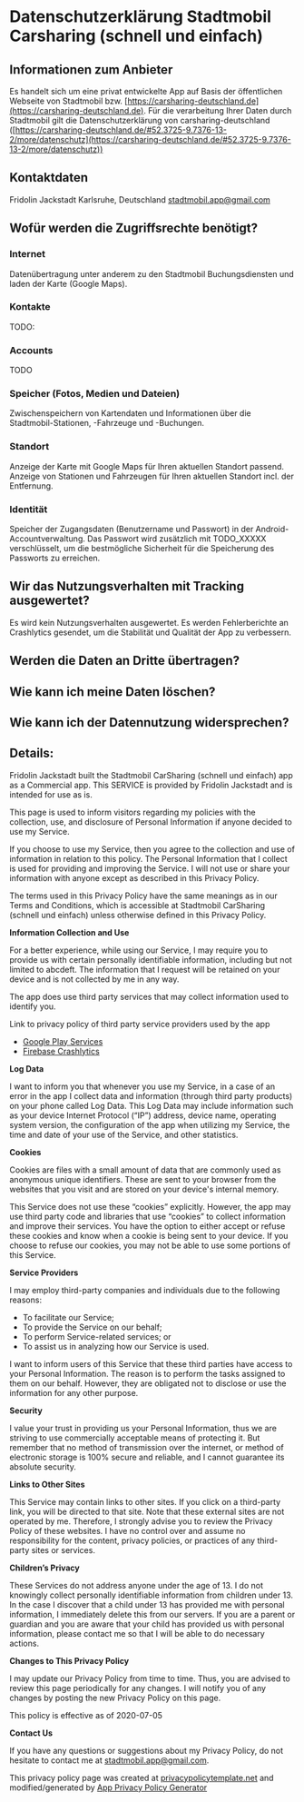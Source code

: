 # Datenschutzerklärung Stadtmobil Carsharing (schnell und einfach)

## Informationen zum Anbieter

Es handelt sich um eine privat entwickelte App auf Basis der öffentlichen Webseite von Stadtmobil bzw. 
[https://carsharing-deutschland.de](https://carsharing-deutschland.de). Für die verarbeitung Ihrer Daten durch Stadtmobil gilt die Datenschutzerklärung von carsharing-deutschland ([https://carsharing-deutschland.de/#52.3725-9.7376-13-2/more/datenschutz](https://carsharing-deutschland.de/#52.3725-9.7376-13-2/more/datenschutz))

## Kontaktdaten

Fridolin Jackstadt
Karlsruhe, Deutschland
stadtmobil.app@gmail.com

## Wofür werden die Zugriffsrechte benötigt?

### Internet
Datenübertragung unter anderem zu den Stadtmobil Buchungsdiensten und laden der Karte (Google Maps).

### Kontakte
TODO: 

### Accounts
TODO

### Speicher (Fotos, Medien und Dateien)
Zwischenspeichern von Kartendaten und Informationen über die Stadtmobil-Stationen, -Fahrzeuge und -Buchungen.

### Standort
Anzeige der Karte mit Google Maps für Ihren aktuellen Standort passend. Anzeige von Stationen und Fahrzeugen für Ihren aktuellen Standort incl. der Entfernung.

### Identität
Speicher der Zugangsdaten (Benutzername und Passwort) in der Android-Accountverwaltung. Das Passwort wird zusätzlich mit TODO_XXXXX verschlüsselt, um die bestmögliche Sicherheit für die Speicherung des Passworts zu erreichen.

## Wir das Nutzungsverhalten mit Tracking ausgewertet?
Es wird kein Nutzungsverhalten ausgewertet. Es werden Fehlerberichte an Crashlytics gesendet, um die Stabilität und Qualität der App zu verbessern.

## Werden die Daten an Dritte übertragen?


## Wie kann ich meine Daten löschen?
## Wie kann ich der Datennutzung widersprechen?

## Details:

Fridolin Jackstadt built the Stadtmobil CarSharing (schnell und einfach) app as a Commercial app. This SERVICE is provided by Fridolin Jackstadt and is intended for use as is.

This page is used to inform visitors regarding my policies with the collection, use, and disclosure of Personal Information if anyone decided to use my Service.

If you choose to use my Service, then you agree to the collection and use of information in relation to this policy. The Personal Information that I collect is used for providing and improving the Service. I will not use or share your information with anyone except as described in this Privacy Policy.

The terms used in this Privacy Policy have the same meanings as in our Terms and Conditions, which is accessible at Stadtmobil CarSharing (schnell und einfach) unless otherwise defined in this Privacy Policy.

**Information Collection and Use**

For a better experience, while using our Service, I may require you to provide us with certain personally identifiable information, including but not limited to abcdeft. The information that I request will be retained on your device and is not collected by me in any way.

The app does use third party services that may collect information used to identify you.

Link to privacy policy of third party service providers used by the app

*   [Google Play Services](https://www.google.com/policies/privacy/)
*   [Firebase Crashlytics](https://firebase.google.com/support/privacy/)

**Log Data**

I want to inform you that whenever you use my Service, in a case of an error in the app I collect data and information (through third party products) on your phone called Log Data. This Log Data may include information such as your device Internet Protocol (“IP”) address, device name, operating system version, the configuration of the app when utilizing my Service, the time and date of your use of the Service, and other statistics.

**Cookies**

Cookies are files with a small amount of data that are commonly used as anonymous unique identifiers. These are sent to your browser from the websites that you visit and are stored on your device's internal memory.

This Service does not use these “cookies” explicitly. However, the app may use third party code and libraries that use “cookies” to collect information and improve their services. You have the option to either accept or refuse these cookies and know when a cookie is being sent to your device. If you choose to refuse our cookies, you may not be able to use some portions of this Service.

**Service Providers**

I may employ third-party companies and individuals due to the following reasons:

*   To facilitate our Service;
*   To provide the Service on our behalf;
*   To perform Service-related services; or
*   To assist us in analyzing how our Service is used.

I want to inform users of this Service that these third parties have access to your Personal Information. The reason is to perform the tasks assigned to them on our behalf. However, they are obligated not to disclose or use the information for any other purpose.

**Security**

I value your trust in providing us your Personal Information, thus we are striving to use commercially acceptable means of protecting it. But remember that no method of transmission over the internet, or method of electronic storage is 100% secure and reliable, and I cannot guarantee its absolute security.

**Links to Other Sites**

This Service may contain links to other sites. If you click on a third-party link, you will be directed to that site. Note that these external sites are not operated by me. Therefore, I strongly advise you to review the Privacy Policy of these websites. I have no control over and assume no responsibility for the content, privacy policies, or practices of any third-party sites or services.

**Children’s Privacy**

These Services do not address anyone under the age of 13. I do not knowingly collect personally identifiable information from children under 13\. In the case I discover that a child under 13 has provided me with personal information, I immediately delete this from our servers. If you are a parent or guardian and you are aware that your child has provided us with personal information, please contact me so that I will be able to do necessary actions.

**Changes to This Privacy Policy**

I may update our Privacy Policy from time to time. Thus, you are advised to review this page periodically for any changes. I will notify you of any changes by posting the new Privacy Policy on this page.

This policy is effective as of 2020-07-05

**Contact Us**

If you have any questions or suggestions about my Privacy Policy, do not hesitate to contact me at stadtmobil.app@gmail.com.

This privacy policy page was created at [privacypolicytemplate.net](https://privacypolicytemplate.net) and modified/generated by [App Privacy Policy Generator](https://app-privacy-policy-generator.firebaseapp.com/)
